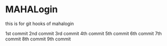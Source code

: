 # MAHALogin
this is for git hooks  of mahalogin

1st commit
2nd commit
3rd commit
4th commit
5th commit
6th commit 
7th commit
8th commit
9th commit
